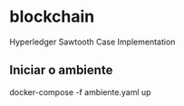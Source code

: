 # blockchain
Hyperledger Sawtooth Case Implementation

## Iniciar o ambiente
docker-compose -f ambiente.yaml up
